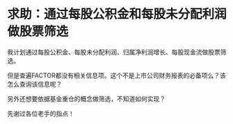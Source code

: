 # 求助：通过每股公积金和每股未分配利润做股票筛选

我计划通过每股公积金、每股未分配利润、归属净利润增长、每股现金流做股票筛选。

但是查遍FACTOR都没有相关信息项。这个不是上市公司财务报表的必备项么？该怎么查询该信息呢？

另外还想要依据基金重仓的概念做筛选，不知道如何实现？

先谢过各位老手的指点！